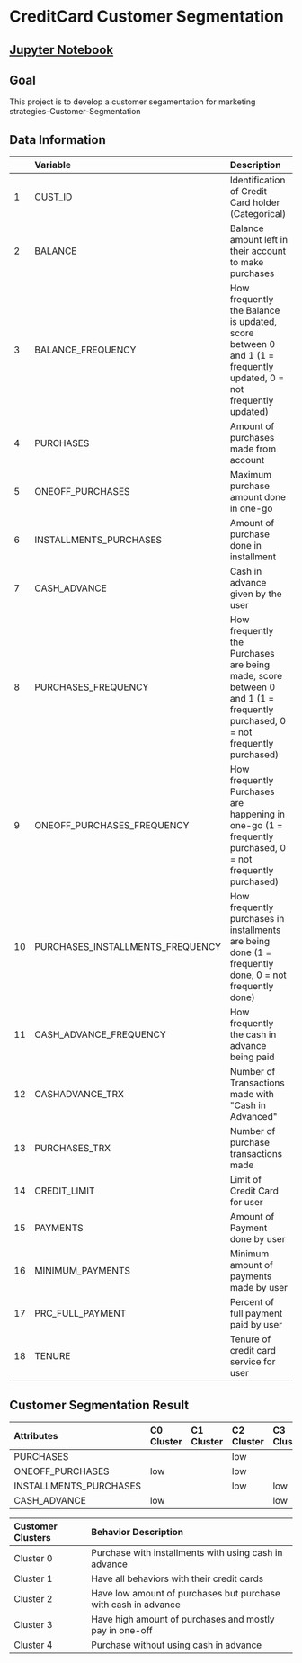 # CreditCard Customer Segmentation
## [Jupyter Notebook](https://github.com/matthew8541/CreditCard-Customer-Segmentation/blob/master/CreditCard-Customer-Segmentation.ipynb)
## Goal
This project is to develop a customer segamentation for marketing strategies-Customer-Segmentation
## Data Information
|| **Variable**    | **Description** |
|:---| :---        |    :---     |
|1| CUST_ID | Identification of Credit Card holder (Categorical) |
|2| BALANCE | Balance amount left in their account to make purchases |
|3| BALANCE_FREQUENCY | How frequently the Balance is updated, score between 0 and 1 (1 = frequently updated, 0 = not frequently updated) |
|4| PURCHASES | Amount of purchases made from account |
|5| ONEOFF_PURCHASES | Maximum purchase amount done in one-go |
|6| INSTALLMENTS_PURCHASES | Amount of purchase done in installment |
|7| CASH_ADVANCE | Cash in advance given by the user |
|8| PURCHASES_FREQUENCY | How frequently the Purchases are being made, score between 0 and 1 (1 = frequently purchased, 0 = not frequently purchased) |
|9| ONEOFF_PURCHASES_FREQUENCY | How frequently Purchases are happening in one-go (1 = frequently purchased, 0 = not frequently purchased) |
|10| PURCHASES_INSTALLMENTS_FREQUENCY | How frequently purchases in installments are being done (1 = frequently done, 0 = not frequently done) |
|11| CASH_ADVANCE_FREQUENCY | How frequently the cash in advance being paid |
|12| CASHADVANCE_TRX | Number of Transactions made with "Cash in Advanced" |
|13| PURCHASES_TRX | Number of purchase transactions made |
|14| CREDIT_LIMIT | Limit of Credit Card for user |
|15| PAYMENTS | Amount of Payment done by user | 
|16| MINIMUM_PAYMENTS | Minimum amount of payments made by user |
|17| PRC_FULL_PAYMENT | Percent of full payment paid by user |
|18| TENURE | Tenure of credit card service for user |

## Customer Segmentation Result
| **Attributes** | **C0 Cluster** | **C1 Cluster** | **C2 Cluster** | **C3 Cluster** | **C4 Cluster** |
|:---|:--- |:---|:---|:---|:---|
| PURCHASES |||low|||
| ONEOFF_PURCHASES |low||low|||
| INSTALLMENTS_PURCHASES |||low|low||
| CASH_ADVANCE |low|||low|low|

|**Customer Clusters**|**Behavior Description**|
|:---|:--- |
|Cluster 0|Purchase with installments with using cash in advance|
|Cluster 1|Have all behaviors with their credit cards|
|Cluster 2|Have low amount of purchases but purchase with cash in advance |
|Cluster 3|Have high amount of purchases and mostly pay in one-off|
|Cluster 4|Purchase without using cash in advance|
